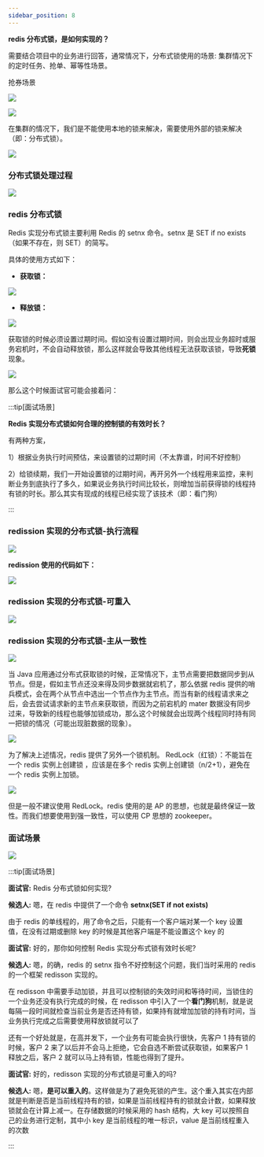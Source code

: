 ```yaml
---
sidebar_position: 8
---
```


**redis 分布式锁，是如何实现的？**

需要结合项目中的业务进行回答，通常情况下，分布式锁使用的场景: 集群情况下的定时任务、抢单、幂等性场景。

抢券场景

![](./image/image_ad9a2a92-fd10-4479-9dc9-acc3a1671513.png)

![](./image/image_4d42dc34-8b13-4df5-ab21-32bff6fbcf52.png)

在集群的情况下，我们是不能使用本地的锁来解决，需要使用外部的锁来解决（即：分布式锁）。

![](./image/image_bdb73372-f3cc-46cb-b25c-134e9697f09a.png)

### 分布式锁处理过程

![](./image/image_8fbecb89-bd8d-40d2-a190-6f45768c72f2.png)

### redis 分布式锁
Redis 实现分布式锁主要利用 Redis 的 setnx 命令。setnx 是 SET if no exists（如果不存在，则 SET）的简写。

具体的使用方式如下：

+ **获取锁：**

![](./image/image_f3a46b60-9d90-4f42-b0ca-73a7a4cbb930.png)

+ **释放锁：**

![](./image/image_12ac19ab-d148-454e-a9af-6d5fda44dc19.png)

获取锁的时候必须设置过期时间。假如没有设置过期时间，则会出现业务超时或服务宕机时，不会自动释放锁，那么这样就会导致其他线程无法获取该锁，导致**死锁**现象。

![](./image/image_8250c565-d89a-42e0-a561-573019ee5d38.png)

那么这个时候面试官可能会接着问：

:::tip[面试场景]

**Redis 实现分布式锁如何合理的控制锁的有效时长？**

有两种方案，

1）根据业务执行时间预估，来设置锁的过期时间（不太靠谱，时间不好控制）

2）给锁续期，我们一开始设置锁的过期时间，再开另外一个线程用来监控，来判断业务到底执行了多久，如果说业务执行时间比较长，则增加当前获得锁的线程持有锁的时长。那么其实有现成的线程已经实现了该技术（即：看门狗）

:::

### redission 实现的分布式锁-执行流程
![](./image/image_f3183f25-51ab-4596-bc41-bb3f28e547a7.png)

**redission 使用的代码如下：**

![](./image/image_13563231-9d47-425f-abbc-1ed9f3211178.png)

### redission 实现的分布式锁-可重入
![](./image/image_abb62595-69da-440f-bfe0-cc244c05b01d.png)

### redission 实现的分布式锁-主从一致性
![](./image/image_7201c189-7d4a-4cd4-8607-a247c6fdfc3c.png)

当 Java 应用通过分布式获取锁的时候，正常情况下，主节点需要把数据同步到从节点。但是，假如主节点还没来得及同步数据就宕机了，那么依据 redis 提供的哨兵模式，会在两个从节点中选出一个节点作为主节点。而当有新的线程请求来之后，会去尝试请求新的主节点来获取锁，而因为之前宕机的 mater 数据没有同步过来，导致新的线程也能够加锁成功，那么这个时候就会出现两个线程同时持有同一把锁的情况（可能出现脏数据的现象）。

![](./image/image_3a15be07-ac88-409b-adfc-85d1260271a1.png)

为了解决上述情况，redis 提供了另外一个锁机制。 RedLock（红锁）：不能旨在一个 redis 实例上创建锁 ，应该是在多个 redis 实例上创建锁（n/2+1），避免在一个 redis 实例上加锁。

![](./image/image_f60d0cf2-cf4c-4a25-ade3-72277e67de39.png)

但是一般不建议使用 RedLock。redis 使用的是 AP 的思想，也就是最终保证一致性。而我们想要使用到强一致性，可以使用 CP 思想的 zookeeper。

### 面试场景
![](./image/image_4146c02e-4902-48fb-9503-0b41c76d2699.png)



:::tip[面试场景]

**面试官:** Redis 分布式锁如何实现?

**候选人:** 嗯，在 redis 中提供了一个命令 **setnx(SET if not exists)**

由于 redis 的单线程的，用了命令之后，只能有一个客户端对某一个 key 设置值，在没有过期或删除 key 的时候是其他客户端是不能设置这个 key 的

**面试官:** 好的，那你如何控制 Redis 实现分布式锁有效时长呢?

**候选人:** 嗯，的确，redis 的 setnx 指令不好控制这个问题，我们当时采用的 redis 的一个框架 redisson 实现的。

在 redisson 中需要手动加锁，并且可以控制锁的失效时间和等待时间，当锁住的一个业务还没有执行完成的时候，在 redisson 中引入了一个**看门狗**机制，就是说每隔一段时间就检查当前业务是否还持有锁，如果持有就增加加锁的持有时间，当业务执行完成之后需要使用释放锁就可以了

还有一个好处就是，在高并发下，一个业务有可能会执行很快，先客户 1 持有锁的时候，客户 2 来了以后并不会马上拒绝，它会自选不断尝试获取锁，如果客户 1 释放之后，客户 2 就可以马上持有锁，性能也得到了提升。

**面试官:** 好的，redisson 实现的分布式锁是可重入的吗?

**候选人:** 嗯，**是可以重入的**。这样做是为了避免死锁的产生。这个重入其实在内部就是判断是否是当前线程持有的锁，如果是当前线程持有的锁就会计数，如果释放锁就会在计算上减一。在存储数据的时候采用的 hash 结构，大 key 可以按照自己的业务进行定制，其中小 key 是当前线程的唯一标识，value 是当前线程重入的次数

:::

